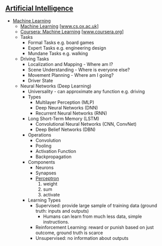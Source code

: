 ## [Artificial Intelligence](https://en.wikipedia.org/wiki/Artificial_intelligence)
* [Machine Learning](https://en.wikipedia.org/wiki/Machine_learning)
  * [Machine Learning](https://www.cs.ox.ac.uk/people/nando.defreitas/machinelearning/) [www.cs.ox.ac.uk]
  * [Coursera: Machine Learning](https://www.coursera.org/learn/machine-learning) [www.coursera.org]
  * Tasks
    * Formal Tasks e.g. board games
    * Expert Tasks e.g. engineering design
    * Mundane Tasks e.g. walking
  * Driving Tasks
    * Localization and Mapping - Where am I?
    * Scene Understanding - Where is everyone else?
    * Movement Planning - Where am I going?
    * Driver State
  * Neural Networks (Deep Learning)
    * Universality - can approximate any function e.g. driving
    * Types
      * Multilayer Perception (MLP)
      * Deep Neural Networks (DNN)
      * Recurrent Neural Networks (RNN)
	* Long Short-Term Memory (LSTM)
      * Convolutional Neural Networks (CNN, ConvNet)
      * Deep Belief Networks (DBN)
    * Operations
      * Convolution
      * Pooling
      * Activation Function
      * Backpropagation
    * Components
      * Neurons
      * Synapses
      * [Perceptron](https://en.wikipedia.org/wiki/Perceptron)
        1. weight
        2. sum
        3. activate
    * Learning Types
      * Supervised: provide large sample of training data (ground truth: inputs and outputs)
        * Humans can learn from much less data, simple instructions.
      * Reinforcement Learning: reward or punish based on just outcome, ground truth is scarce
      * Unsupervised: no information about outputs

